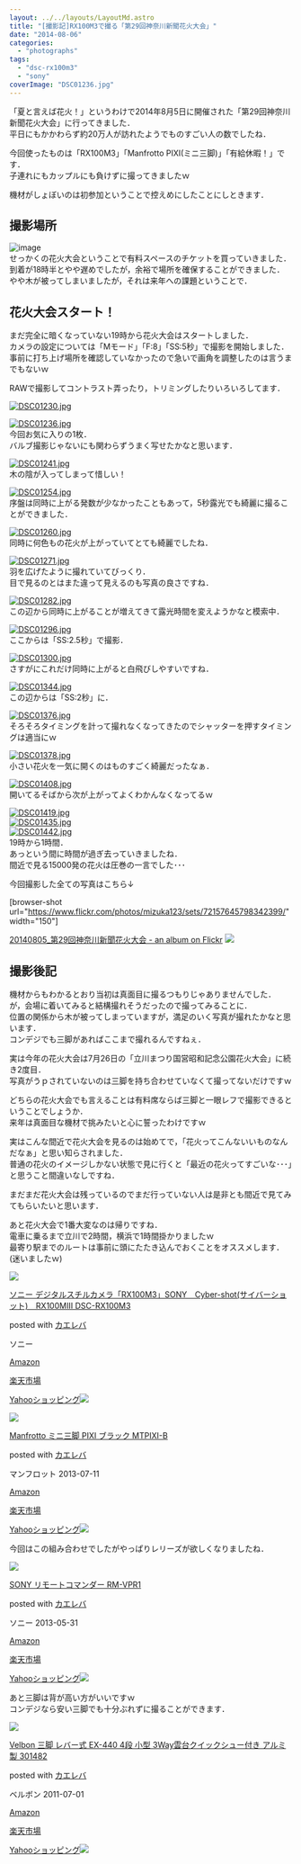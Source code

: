 ```yaml
---
layout: ../../layouts/LayoutMd.astro
title: "[撮影記]RX100M3で撮る「第29回神奈川新聞花火大会」"
date: "2014-08-06"
categories: 
  - "photographs"
tags: 
  - "dsc-rx100m3"
  - "sony"
coverImage: "DSC01236.jpg"
---
```


「夏と言えば花火！」というわけで2014年8月5日に開催された「第29回神奈川新聞花火大会」に行ってきました．  
平日にもかかわらず約20万人が訪れたようでものすごい人の数でしたね．

今回使ったものは「RX100M3」「Manfrotto PIXI(ミニ三脚)」「有給休暇！」です．  
子連れにもカップルにも負けずに撮ってきましたｗ

機材がしょぼいのは初参加ということで控えめにしたことにしときます．

## 撮影場所

![image](/wp/images/image2.png "image")   
せっかくの花火大会ということで有料スペースのチケットを買っていきました．  
到着が18時半とやや遅めでしたが，余裕で場所を確保することができました．  
やや木が被ってしまいましたが，それは来年への課題ということで．

## 花火大会スタート！

まだ完全に暗くなっていない19時から花火大会はスタートしました．  
カメラの設定については「Mモード」「F:8」「SS:5秒」で撮影を開始しました．  
事前に打ち上げ場所を確認していなかったので急いで画角を調整したのは言うまでもないｗ

RAWで撮影してコントラスト弄ったり，トリミングしたりいろいろしてます．

[![DSC01230.jpg](/wp/images/14653205928_4e528e69f8_b.jpg)](https://www.flickr.com/photos/67522130@N08/14653205928/ "DSC01230.jpg")

[![DSC01236.jpg](/wp/images/14859696633_07a1df5404_b.jpg)](https://www.flickr.com/photos/67522130@N08/14859696633/ "DSC01236.jpg")  
今回お気に入りの1枚．  
バルブ撮影じゃないにも関わらずうまく写せたかなと思います．

[![DSC01241.jpg](/wp/images/14836751461_96d6f917d5_b.jpg)](https://www.flickr.com/photos/67522130@N08/14836751461/ "DSC01241.jpg")  
木の陰が入ってしまって惜しい！

[![DSC01254.jpg](/wp/images/14839854415_5528bb92d6_b.jpg)](https://www.flickr.com/photos/67522130@N08/14839854415/ "DSC01254.jpg")  
序盤は同時に上がる発数が少なかったこともあって，5秒露光でも綺麗に撮ることができました．

[![DSC01260.jpg](/wp/images/14653215159_36392a7a5f_b.jpg)](https://www.flickr.com/photos/67522130@N08/14653215159/ "DSC01260.jpg")  
同時に何色もの花火が上がっていてとても綺麗でしたね．

[![DSC01271.jpg](/wp/images/14653245148_b8c75ebf9b_b.jpg)](https://www.flickr.com/photos/67522130@N08/14653245148/ "DSC01271.jpg")  
羽を広げたように撮れていてびっくり．  
目で見るのとはまた違って見えるのも写真の良さですね．

[![DSC01282.jpg](/wp/images/14859740163_99f27be40d_b.jpg)](https://www.flickr.com/photos/67522130@N08/14859740163/ "DSC01282.jpg")  
この辺から同時に上がることが増えてきて露光時間を変えようかなと模索中．

[![DSC01296.jpg](/wp/images/14839524152_c939d2a0d7_b.jpg)](https://www.flickr.com/photos/67522130@N08/14839524152/ "DSC01296.jpg")  
ここからは「SS:2.5秒」で撮影．

[![DSC01300.jpg](/wp/images/14837525544_5e58276d06_b.jpg)](https://www.flickr.com/photos/67522130@N08/14837525544/ "DSC01300.jpg")  
さすがにこれだけ同時に上がると白飛びしやすいですね．

[![DSC01344.jpg](/wp/images/14859762533_c9d8ec88d8_b.jpg)](https://www.flickr.com/photos/67522130@N08/14859762533/ "DSC01344.jpg")  
この辺からは「SS:2秒」に．

[![DSC01376.jpg](/wp/images/14653215310_3d66e885a5_b.jpg)](https://www.flickr.com/photos/67522130@N08/14653215310/ "DSC01376.jpg")  
そろそろタイミングを計って撮れなくなってきたのでシャッターを押すタイミングは適当にｗ

[![DSC01378.jpg](/wp/images/14859780663_0e7ce4f7e8_b.jpg)](https://www.flickr.com/photos/67522130@N08/14859780663/ "DSC01378.jpg")  
小さい花火を一気に開くのはものすごく綺麗だったなぁ．

[![DSC01408.jpg](/wp/images/14839921795_3194957391_b.jpg)](https://www.flickr.com/photos/67522130@N08/14839921795/ "DSC01408.jpg")  
開いてるそばから次が上がってよくわかんなくなってるｗ

[![DSC01419.jpg](/wp/images/14859793023_07b9d53f0c_b.jpg)](https://www.flickr.com/photos/67522130@N08/14859793023/ "DSC01419.jpg")  
[![DSC01435.jpg](/wp/images/14653288309_90b605982f_b.jpg)](https://www.flickr.com/photos/67522130@N08/14653288309/ "DSC01435.jpg")  
[![DSC01442.jpg](/wp/images/14653319088_c5067436b7_b.jpg)](https://www.flickr.com/photos/67522130@N08/14653319088/ "DSC01442.jpg")  
19時から1時間．  
あっという間に時間が過ぎ去っていきましたね．  
間近で見る15000発の花火は圧巻の一言でした･･･

今回撮影した全ての写真はこちら↓

\[browser-shot url="https://www.flickr.com/photos/mizuka123/sets/72157645798342399/" width="150"\]

[20140805\_第29回神奈川新聞花火大会 - an album on Flickr](https://www.flickr.com/photos/mizuka123/sets/72157645798342399/) [![](http://b.hatena.ne.jp/entry/image/https://www.flickr.com/photos/mizuka123/sets/72157645798342399/)](http://b.hatena.ne.jp/entry/https://www.flickr.com/photos/mizuka123/sets/72157645798342399/)

## 撮影後記

機材からもわかるとおり当初は真面目に撮るつもりじゃありませんでした．  
が，会場に着いてみると結構撮れそうだったので撮ってみることに．  
位置の関係から木が被ってしまっていますが，満足のいく写真が撮れたかなと思います．  
コンデジでも三脚があればここまで撮れるんですねぇ．

実は今年の花火大会は7月26日の「立川まつり国営昭和記念公園花火大会」に続き2度目．  
写真がうｐされていないのは三脚を持ち合わせていなくて撮ってないだけですｗ

どちらの花火大会でも言えることは有料席ならば三脚と一眼レフで撮影できるということでしょうか．  
来年は真面目な機材で挑みたいと心に誓ったわけですｗ

実はこんな間近で花火大会を見るのは始めてで，「花火ってこんないいものなんだなぁ」と思い知らされました．  
普通の花火のイメージしかない状態で見に行くと「最近の花火ってすごいな･･･」と思うこと間違いなしですね．

まだまだ花火大会は残っているのでまだ行っていない人は是非とも間近で見てみてもらいたいと思います．

あと花火大会で1番大変なのは帰りですね．  
電車に乗るまで立川で2時間，横浜で1時間掛かりましたｗ  
最寄り駅までのルートは事前に頭にたたき込んでおくことをオススメします．(迷いましたｗ)

[![](/wp/images/41VTNIwgKlL._SL160_.jpg)](https://www.amazon.co.jp/exec/obidos/ASIN/B00KD43UTQ/mizuka123-22/ref=nosim/)

[ソニー デジタルスチルカメラ「RX100M3」SONY　Cyber-shot(サイバーショット)　RX100MIII DSC-RX100M3](https://www.amazon.co.jp/exec/obidos/ASIN/B00KD43UTQ/mizuka123-22/ref=nosim/)

posted with [カエレバ](http://kaereba.com)

ソニー

[Amazon](http://www.amazon.co.jp/gp/search?keywords=%83%5C%83j%81%5B%20%83f%83W%83%5E%83%8B%83X%83%60%83%8B%83J%83%81%83%89%81uRX100M3%81vSONY%81%40Cyber-shot%28%83T%83C%83o%81%5B%83V%83%87%83b%83g%29%81%40RX100MIII%20DSC-RX100M3&__mk_ja_JP=%83J%83%5E%83J%83i&tag=mizuka123-22 "アマゾン")

[楽天市場](http://hb.afl.rakuten.co.jp/hgc/032b53ee.4b34c5ee.0f4a541e.f440145e/?pc=http%3A%2F%2Fsearch.rakuten.co.jp%2Fsearch%2Fmall%2F%25E3%2582%25BD%25E3%2583%258B%25E3%2583%25BC%2520%25E3%2583%2587%25E3%2582%25B8%25E3%2582%25BF%25E3%2583%25AB%25E3%2582%25B9%25E3%2583%2581%25E3%2583%25AB%25E3%2582%25AB%25E3%2583%25A1%25E3%2583%25A9%25E3%2580%258CRX100M3%25E3%2580%258DSONY%25E3%2580%2580Cyber-shot%2528%25E3%2582%25B5%25E3%2582%25A4%25E3%2583%2590%25E3%2583%25BC%25E3%2582%25B7%25E3%2583%25A7%25E3%2583%2583%25E3%2583%2588%2529%25E3%2580%2580RX100MIII%2520DSC-RX100M3%2F-%2Ff.1-p.1-s.1-sf.0-st.A-v.2%3Fx%3D0%26scid%3Daf_ich_link_urltxt%26m%3Dhttp%3A%2F%2Fm.rakuten.co.jp%2F "楽天市場")

[Yahooショッピング![](//ad.jp.ap.valuecommerce.com/servlet/gifbanner?sid=3066752&pid=881990642)](//ck.jp.ap.valuecommerce.com/servlet/referral?sid=3066752&pid=881990642&vc_url=http%3A%2F%2Fshopping.search.yahoo.co.jp%2Fsearch%3FuIv%3Don%26ei%3DUTF-8%26tab_ex%3Dcommerce%26slider%3D0%26va%3D%25E3%2582%25BD%25E3%2583%258B%25E3%2583%25BC%2520%25E3%2583%2587%25E3%2582%25B8%25E3%2582%25BF%25E3%2583%25AB%25E3%2582%25B9%25E3%2583%2581%25E3%2583%25AB%25E3%2582%25AB%25E3%2583%25A1%25E3%2583%25A9%25E3%2580%258CRX100M3%25E3%2580%258DSONY%25E3%2580%2580Cyber-shot%2528%25E3%2582%25B5%25E3%2582%25A4%25E3%2583%2590%25E3%2583%25BC%25E3%2582%25B7%25E3%2583%25A7%25E3%2583%2583%25E3%2583%2588%2529%25E3%2580%2580RX100MIII%2520DSC-RX100M3 "Yahooショッピング")

[![](/wp/images/41wXr9AHu8L._SL160_.jpg)](https://www.amazon.co.jp/exec/obidos/ASIN/B00D76RNLS/mizuka123-22/ref=nosim/)

[Manfrotto ミニ三脚 PIXI ブラック MTPIXI-B](https://www.amazon.co.jp/exec/obidos/ASIN/B00D76RNLS/mizuka123-22/ref=nosim/)

posted with [カエレバ](http://kaereba.com)

マンフロット 2013-07-11

[Amazon](http://www.amazon.co.jp/gp/search?keywords=Manfrotto%20%83~%83j%8EO%8Br%20PIXI%20%83u%83%89%83b%83N%20MTPIXI-B&__mk_ja_JP=%83J%83%5E%83J%83i&tag=mizuka123-22 "アマゾン")

[楽天市場](http://hb.afl.rakuten.co.jp/hgc/032b53ee.4b34c5ee.0f4a541e.f440145e/?pc=http%3A%2F%2Fsearch.rakuten.co.jp%2Fsearch%2Fmall%2FManfrotto%2520%25E3%2583%259F%25E3%2583%258B%25E4%25B8%2589%25E8%2584%259A%2520PIXI%2520%25E3%2583%2596%25E3%2583%25A9%25E3%2583%2583%25E3%2582%25AF%2520MTPIXI-B%2F-%2Ff.1-p.1-s.1-sf.0-st.A-v.2%3Fx%3D0%26scid%3Daf_ich_link_urltxt%26m%3Dhttp%3A%2F%2Fm.rakuten.co.jp%2F "楽天市場")

[Yahooショッピング![](//ad.jp.ap.valuecommerce.com/servlet/gifbanner?sid=3066752&pid=881990642)](//ck.jp.ap.valuecommerce.com/servlet/referral?sid=3066752&pid=881990642&vc_url=http%3A%2F%2Fshopping.search.yahoo.co.jp%2Fsearch%3FuIv%3Don%26ei%3DUTF-8%26tab_ex%3Dcommerce%26slider%3D0%26va%3DManfrotto%2520%25E3%2583%259F%25E3%2583%258B%25E4%25B8%2589%25E8%2584%259A%2520PIXI%2520%25E3%2583%2596%25E3%2583%25A9%25E3%2583%2583%25E3%2582%25AF%2520MTPIXI-B "Yahooショッピング")

今回はこの組み合わせでしたがやっぱりレリーズが欲しくなりましたね．

[![](/wp/images/31TzVihuycL._SL160_.jpg)](https://www.amazon.co.jp/exec/obidos/ASIN/B00BPJUQOK/mizuka123-22/ref=nosim/)

[SONY リモートコマンダー RM-VPR1](https://www.amazon.co.jp/exec/obidos/ASIN/B00BPJUQOK/mizuka123-22/ref=nosim/)

posted with [カエレバ](http://kaereba.com)

ソニー 2013-05-31

[Amazon](http://www.amazon.co.jp/gp/search?keywords=SONY%20%83%8A%83%82%81%5B%83g%83R%83%7D%83%93%83_%81%5B%20RM-VPR1&__mk_ja_JP=%83J%83%5E%83J%83i&tag=mizuka123-22 "アマゾン")

[楽天市場](http://hb.afl.rakuten.co.jp/hgc/032b53ee.4b34c5ee.0f4a541e.f440145e/?pc=http%3A%2F%2Fsearch.rakuten.co.jp%2Fsearch%2Fmall%2FSONY%2520%25E3%2583%25AA%25E3%2583%25A2%25E3%2583%25BC%25E3%2583%2588%25E3%2582%25B3%25E3%2583%259E%25E3%2583%25B3%25E3%2583%2580%25E3%2583%25BC%2520RM-VPR1%2F-%2Ff.1-p.1-s.1-sf.0-st.A-v.2%3Fx%3D0%26scid%3Daf_ich_link_urltxt%26m%3Dhttp%3A%2F%2Fm.rakuten.co.jp%2F "楽天市場")

[Yahooショッピング![](//ad.jp.ap.valuecommerce.com/servlet/gifbanner?sid=3066752&pid=881990642)](//ck.jp.ap.valuecommerce.com/servlet/referral?sid=3066752&pid=881990642&vc_url=http%3A%2F%2Fshopping.search.yahoo.co.jp%2Fsearch%3FuIv%3Don%26ei%3DUTF-8%26tab_ex%3Dcommerce%26slider%3D0%26va%3DSONY%2520%25E3%2583%25AA%25E3%2583%25A2%25E3%2583%25BC%25E3%2583%2588%25E3%2582%25B3%25E3%2583%259E%25E3%2583%25B3%25E3%2583%2580%25E3%2583%25BC%2520RM-VPR1 "Yahooショッピング")

あと三脚は背が高い方がいいですｗ  
コンデジなら安い三脚でも十分ぶれずに撮ることができます．

[![](/wp/images/41ofGJ7FQCL._SL160_.jpg)](https://www.amazon.co.jp/exec/obidos/ASIN/B0053CEPQU/mizuka123-22/ref=nosim/)

[Velbon 三脚 レバー式 EX-440 4段 小型 3Way雲台クイックシュー付き アルミ製 301482](https://www.amazon.co.jp/exec/obidos/ASIN/B0053CEPQU/mizuka123-22/ref=nosim/)

posted with [カエレバ](http://kaereba.com)

ベルボン 2011-07-01

[Amazon](http://www.amazon.co.jp/gp/search?keywords=Velbon%20%8EO%8Br%20%83%8C%83o%81%5B%8E%AE%20EX-440%204%92i%20%8F%AC%8C%5E%203Way%89_%91%E4%83N%83C%83b%83N%83V%83%85%81%5B%95t%82%AB%20%83A%83%8B%83~%90%BB%20301482&__mk_ja_JP=%83J%83%5E%83J%83i&tag=mizuka123-22 "アマゾン")

[楽天市場](http://hb.afl.rakuten.co.jp/hgc/032b53ee.4b34c5ee.0f4a541e.f440145e/?pc=http%3A%2F%2Fsearch.rakuten.co.jp%2Fsearch%2Fmall%2FVelbon%2520%25E4%25B8%2589%25E8%2584%259A%2520%25E3%2583%25AC%25E3%2583%2590%25E3%2583%25BC%25E5%25BC%258F%2520EX-440%25204%25E6%25AE%25B5%2520%25E5%25B0%258F%25E5%259E%258B%25203Way%25E9%259B%25B2%25E5%258F%25B0%25E3%2582%25AF%25E3%2582%25A4%25E3%2583%2583%25E3%2582%25AF%25E3%2582%25B7%25E3%2583%25A5%25E3%2583%25BC%25E4%25BB%2598%25E3%2581%258D%2520%25E3%2582%25A2%25E3%2583%25AB%25E3%2583%259F%25E8%25A3%25BD%2520301482%2F-%2Ff.1-p.1-s.1-sf.0-st.A-v.2%3Fx%3D0%26scid%3Daf_ich_link_urltxt%26m%3Dhttp%3A%2F%2Fm.rakuten.co.jp%2F "楽天市場")

[Yahooショッピング![](//ad.jp.ap.valuecommerce.com/servlet/gifbanner?sid=3066752&pid=881990642)](//ck.jp.ap.valuecommerce.com/servlet/referral?sid=3066752&pid=881990642&vc_url=http%3A%2F%2Fshopping.search.yahoo.co.jp%2Fsearch%3FuIv%3Don%26ei%3DUTF-8%26tab_ex%3Dcommerce%26slider%3D0%26va%3DVelbon%2520%25E4%25B8%2589%25E8%2584%259A%2520%25E3%2583%25AC%25E3%2583%2590%25E3%2583%25BC%25E5%25BC%258F%2520EX-440%25204%25E6%25AE%25B5%2520%25E5%25B0%258F%25E5%259E%258B%25203Way%25E9%259B%25B2%25E5%258F%25B0%25E3%2582%25AF%25E3%2582%25A4%25E3%2583%2583%25E3%2582%25AF%25E3%2582%25B7%25E3%2583%25A5%25E3%2583%25BC%25E4%25BB%2598%25E3%2581%258D%2520%25E3%2582%25A2%25E3%2583%25AB%25E3%2583%259F%25E8%25A3%25BD%2520301482 "Yahooショッピング")
